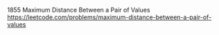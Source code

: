 1855 Maximum Distance Between a Pair of Values https://leetcode.com/problems/maximum-distance-between-a-pair-of-values